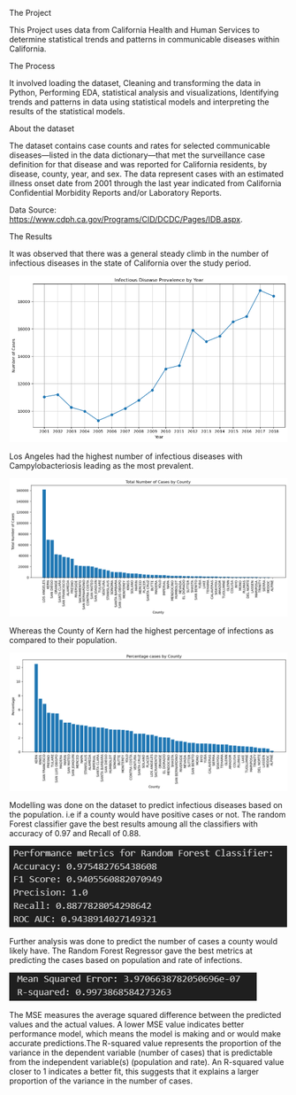 The Project

This Project uses data from California Health and Human Services to determine statistical trends and patterns in communicable diseases within California.

The Process

It involved loading the dataset, Cleaning and transforming the data in Python, Performing EDA, statistical analysis and visualizations, Identifying trends and patterns in data using statistical models and interpreting the results of the statistical models. 

About the dataset

The dataset contains case counts and rates for selected communicable diseases—listed in the data dictionary—that met the surveillance case definition for that disease and was reported for California residents, by disease, county, year, and sex. The data represent cases with an estimated illness onset date from 2001 through the last year indicated from California Confidential Morbidity Reports and/or Laboratory Reports. 

Data Source: https://www.cdph.ca.gov/Programs/CID/DCDC/Pages/IDB.aspx.

The Results

It was observed that there was a general steady climb in the number of infectious diseases in the state of California over the study period.


![Alt text](image.png)


 Los Angeles had the highest number of infectious diseases with Campylobacteriosis leading as the most prevalent. 
 
 
 ![Alt text](image-1.png)


 
 
 
 Whereas the County of Kern had the highest percentage of infections as compared to their population. 

![Alt text](image-2.png)

Modelling was done on the dataset to predict infectious diseases based on the population. i.e if a county would have positive cases or not. The random Forest classifier gave the best results amoung all the classifiers with accuracy of 0.97 and Recall of 0.88.



![Alt text](<california infectious disease.png>)



Further analysis was done to predict the number of cases a county would likely have. The Random Forest Regressor gave the best metrics at predicting the cases based on population and rate of infections.

![Alt text](RFR-1.png)


The MSE measures the average squared difference between the predicted values and the actual values. A lower MSE value indicates better performance model, which means the model is making and or would make accurate predictions.The R-squared value represents the proportion of the variance in the dependent variable (number of cases) that is predictable from the independent variable(s) (population and rate). An R-squared value closer to 1 indicates a better fit, this suggests that it explains a larger proportion of the variance in the number of cases.
